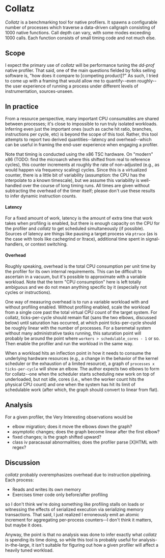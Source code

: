 # Collatz 
*Collatz* is a benchmarking tool for native profilers.  It spawns a configurable number of processes which traverse a data-driven callgraph consisting of 1000 native functions.  Call depth can vary, with some modes exceeding 1000 calls.  Each function consists of small timing code and not much else.

## Scope
I expect the primary use of *collatz* will be performance tuning the *dd-prof* native profiler.  That said, one of the main questions fielded by folks selling software is, "how does it compare to \[competing product\]?"  As such, I tried to come up with a framing that would allow me to quantify--even roughly--the user experience of running a process under different levels of instrumentation, sources-unseen.

## In practice
From a resource perspective, many important CPU consumables are shared between processes; it's close to impossible to run truly isolated workloads.  Inferring even just the important ones (such as cache hit ratio, branches, instructions per cycle, etc) is beyond the scope of this tool.  Rather, this tool attempts to report two derived quantities--latency and overhead--which can be useful in framing the end-user experience when engaging a profiler.

Note that timing is conducted using the x86 TSC hardware.  On "modern" x86 (TODO: find the microarch where this shifted from real to reference cycles), this counter increments at roughly the rate of non-adjusted (e.g., as would happen via frequency scaling) cycles.  Since this is a virtualized counter, there is a little bit of variability (assumption:  the CPU has the interpolate to a known timescale), but we assume this variability is well-handled over the course of long timing runs.  All times are given without subtracting the overhead of the timer itself; please don't use these results to infer dynamic instruction counts.

#### Latency
For a fixed amount of work, latency is the amount of extra time that work takes when profiling is enabled, but there is enough capacity on the CPU for the profiler and *collatz* to get scheduled simultaneously (if possible).  Sources of latency are things like pausing a target process via `ptrace` (as is the case with tools like cachegrind or ltrace), additional time spent in signal-handlers, or context switching.

#### Overhead
Roughly speaking, overhead is the total CPU consumption per unit time by the profiler for its own internal requirements.  This can be difficult to ascertain in a vacuum, but it's possible to approximate with a variable workload.  Note that the term "CPU consumption" here is left totally ambiguous and we do not mean anything specific by it (especially not cycles or instructions).

One way of measuring overhead is to run a variable workload with and without profiling enabled.  Without profiling enabled, scale the workload from a single core past the total virtual CPU count of the target system.  For collatz, ticks-per-cycle should remain flat (sans the two elbows, discussed below) until saturation has occurred, at which point ticks-per-cycle should be roughly linear with the number of processes.  For a baremetal system without many administrative tasks running, this saturation point will probably be around the point where `workers > schedulable_cores - 1` or so.  Then enable the profiler and run the workload in the same way.

When a workload hits an inflection point in how it needs to consume the underlying hardware resources (e.g., a change in the behavior of the kernel scheduler or the exhaustion of a limited resource), a graph of `processes x ticks-per-cycle` will show an elbow.  The author expects two elbows to form for collatz--one when the scheduler starts scheduling new work on top of underloaded, but not idle, cores (i.e., when the worker count hits the physical CPU count) and one when the system has hit its limit of schedulable work (after which, the graph should convert to linear from flat).

## Analysis
For a given profiler, the Very Interesting observations would be
 * elbow migration; does it move the elbows down the graph?
 * asymptotic changes; does the graph become linear after the first elbow?
 * fixed changes; is the graph shifted upward?
 * class iv paracausal abnormalities; does the profiler parse \[X\]HTML with regex?

## Discussion
*collatz* probably overemphasizes overhead due to instruction pipelining.  Each process:
 * Reads and writes its own memory
 * Exercises timer code only before/after profiling

so I don't think we're doing something like profiling stalls on loads or witnessing the effects of serialized execution via serializing memory transactions.  That said, I just realized I erroneously emit an atomic increment for aggregating per-process counters--I don't think it matters, but maybe it does.

Anyway, the point is that no analysis was done to infer exactly what *collatz* is spending its time doing, so while this tool is probably useful for analysis-in-the-large, it isn't suitable for figuring out how a given profiler will affect a heavily tuned workload.

